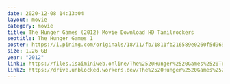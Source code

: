 ```yaml
---
date: 2020-12-08 14:13:04
layout: movie
category: movie
title: The Hunger Games (2012) Movie Download HD Tamilrockers
seotitle: The Hunger Games 1
poster: https://i.pinimg.com/originals/18/11/fb/1811fb216589e0260f5d9690f5d41dae.jpg
size: 1.26 GB
year: "2012"
link1: https://files.isaiminiweb.online/The%2520Hunger%2520Games%2520Trilogy%2520(2012%2520to%25202015)/The%2520Hunger%2520Games%2520(2012)%5B720p%2520BDRip%2520-%2520%5BTamil%2520%2B%2520Telugu%2520%2B%2520Hin%2520%2B%2520Eng%5D%2520-%2520x264%2520-%25201.1GB%5D.mkv?rootId=0AN9zhQ1hps-9Uk9PVA
link2: https://drive.unblocked.workers.dev/The%2520Hunger%2520Games%2520Trilogy%2520(2012%2520to%25202015)/The%2520Hunger%2520Games%2520(2012)%5B720p%2520BDRip%2520-%2520%5BTamil%2520%2B%2520Telugu%2520%2B%2520Hin%2520%2B%2520Eng%5D%2520-%2520x264%2520-%25201.1GB%5D.mkv?rootId=0AN9zhQ1hps-9Uk9PVA
---
```

